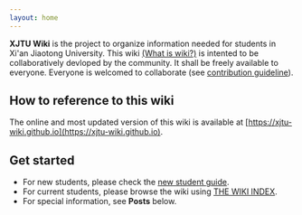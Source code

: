 ```yaml
---
layout: home
---
```

**XJTU Wiki** is the project to organize information needed for students in Xi'an Jiaotong University. This wiki [(What is wiki?)](https://en.wikipedia.org/wiki/Wiki) is intented to be collaboratively devloped by the community. It shall be freely available to everyone. Everyone is welcomed to collaborate (see [contribution guideline](/about/)). 

## How to reference to this wiki
The online and most updated version of this wiki is available at [https://xjtu-wiki.github.io](https://xjtu-wiki.github.io). 

## Get started
* For new students, please check the [new student guide](/guidelines/new-comers).
* For current students, please browse the wiki using [THE WIKI INDEX](/index/).
* For special information, see **Posts** below. 